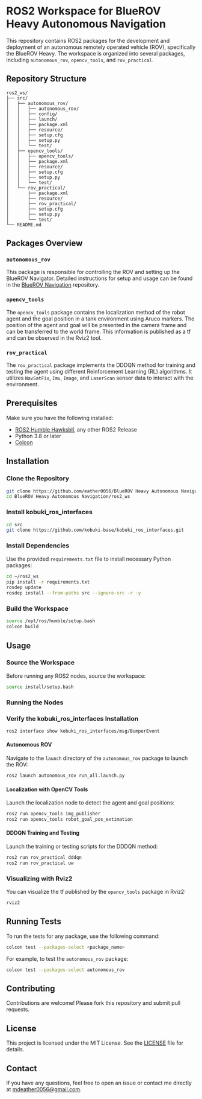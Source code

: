 # ROS2 Workspace for BlueROV Heavy Autonomous Navigation

This repository contains ROS2 packages for the development and deployment of an autonomous remotely operated vehicle (ROV), specifically the BlueROV Heavy. The workspace is organized into several packages, including `autonomous_rov`, `opencv_tools`, and `rov_practical`.

## Repository Structure

```
ros2_ws/
├── src/
│   ├── autonomous_rov/
│   │   ├── autonomous_rov/
│   │   ├── config/
│   │   ├── launch/
│   │   ├── package.xml
│   │   ├── resource/
│   │   ├── setup.cfg
│   │   ├── setup.py
│   │   └── test/
│   ├── opencv_tools/
│   │   ├── opencv_tools/
│   │   ├── package.xml
│   │   ├── resource/
│   │   ├── setup.cfg
│   │   ├── setup.py
│   │   └── test/
│   └── rov_practical/
│       ├── package.xml
│       ├── resource/
│       ├── rov_practical/
│       ├── setup.cfg
│       ├── setup.py
│       └── test/
└── README.md
```

## Packages Overview

### `autonomous_rov`
This package is responsible for controlling the ROV and setting up the BlueROV Navigator. Detailed instructions for setup and usage can be found in the [BlueROV Navigation](https://github.com/eather0056/BlueROV-Navigation.git) repository.

### `opencv_tools`
The `opencv_tools` package contains the localization method of the robot agent and the goal position in a tank environment using Aruco markers. The position of the agent and goal will be presented in the camera frame and can be transferred to the world frame. This information is published as a tf and can be observed in the Rviz2 tool.

### `rov_practical`
The `rov_practical` package implements the DDDQN method for training and testing the agent using different Reinforcement Learning (RL) algorithms. It utilizes `NavSatFix`, `Imu`, `Image`, and `LaserScan` sensor data to interact with the environment.

## Prerequisites

Make sure you have the following installed:

- [ROS2 Humble Hawksbll](https://docs.ros.org/en/humble/Installation.html), any other ROS2 Release
- Python 3.8 or later
- [Colcon](https://colcon.readthedocs.io/en/released/)

## Installation

### Clone the Repository

```bash
git clone https://github.com/eather0056/BlueROV Heavy Autonomous Navigation.git
cd BlueROV Heavy Autonomous Navigation/ros2_ws
```

### Install kobuki_ros_interfaces
```bash
cd src
git clone https://github.com/kobuki-base/kobuki_ros_interfaces.git
```

### Install Dependencies

Use the provided `requirements.txt` file to install necessary Python packages:

```bash
cd ~/ros2_ws
pip install -r requirements.txt
rosdep update
rosdep install --from-paths src --ignore-src -r -y
```

### Build the Workspace

```bash
source /opt/ros/humble/setup.bash
colcon build
```

## Usage

### Source the Workspace

Before running any ROS2 nodes, source the workspace:

```bash
source install/setup.bash
```

### Running the Nodes

### Verify the kobuki_ros_interfaces Installation

```bash
ros2 interface show kobuki_ros_interfaces/msg/BumperEvent
```

#### Autonomous ROV

Navigate to the `launch` directory of the `autonomous_rov` package to launch the ROV:

```bash
ros2 launch autonomous_rov run_all.launch.py
```

#### Localization with OpenCV Tools

Launch the localization node to detect the agent and goal positions:

```bash
ros2 run opencv_tools img_publisher
ros2 run opencv_tools robot_goal_pos_extimation
```

#### DDDQN Training and Testing

Launch the training or testing scripts for the DDDQN method:

```bash
ros2 run rov_practical dddqn
ros2 run rov_practical uw
```

### Visualizing with Rviz2

You can visualize the tf published by the `opencv_tools` package in Rviz2:

```bash
rviz2
```

## Running Tests

To run the tests for any package, use the following command:

```bash
colcon test --packages-select <package_name>
```

For example, to test the `autonomous_rov` package:

```bash
colcon test --packages-select autonomous_rov
```

## Contributing

Contributions are welcome! Please fork this repository and submit pull requests.

## License

This project is licensed under the MIT License. See the [LICENSE](LICENSE) file for details.

## Contact

If you have any questions, feel free to open an issue or contact me directly at mdeather0056@gmail.com.